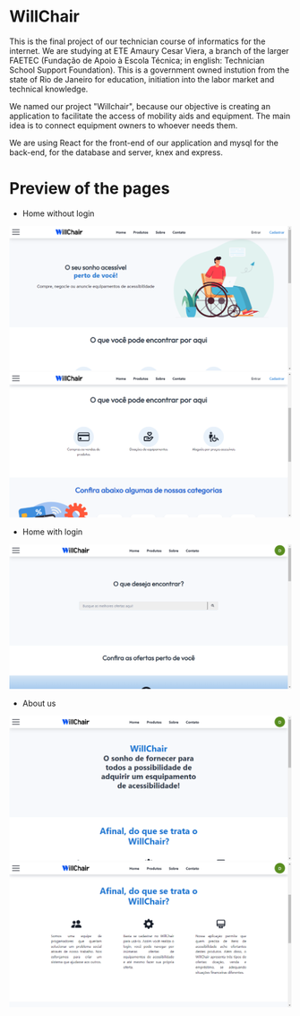 # WillChair
<p>This is the final project of our technician course of informatics for the internet. We are studying at ETE Amaury Cesar Viera, a branch of the larger FAETEC (Fundação de Apoio à Escola Técnica; in english: Technician School Support Foundation). This is a government owned instution from the state of Rio de Janeiro for education, initiation into the labor market and technical knowledge.</p>
<p>We named our project "Willchair", because our objective is creating an application to facilitate the access of mobility aids and equipment. The main idea is to connect equipment owners to whoever needs them.</p>
<p>We are using React for the front-end of our application and mysql for the back-end, for the database and server, knex and express.</p>

# Preview of the pages

- Home without login
<img src="https://github.com/DoomerO/Willchair-Previews/blob/main/img/homeNotLogged.png"/>
<img src="https://github.com/DoomerO/Willchair-Previews/blob/main/img/whatIsHere.png"/>

- Home with login
<img src="https://github.com/DoomerO/Willchair-Previews/blob/main/img/homeLogged.png"/>

- About us
<img src="https://github.com/DoomerO/Willchair-Previews/blob/main/img/aboutUs.png"/>
<img src="https://github.com/DoomerO/Willchair-Previews/blob/main/img/whoWeAre.png"/>
